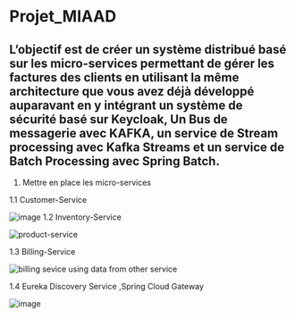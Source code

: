 # Projet_MIAAD

 L’objectif est de créer un système distribué basé sur les micro-services permettant de gérer les factures des clients en utilisant la
même architecture que vous avez déjà développé auparavant en y intégrant un système de sécurité basé sur Keycloak, Un Bus de
messagerie avec KAFKA, un service de Stream processing avec Kafka Streams et un service de Batch Processing avec Spring Batch.
---------------

1. Mettre en place les micro-services 

1.1 Customer-Service

![image](https://user-images.githubusercontent.com/102171461/176514294-72a3e98c-2f60-4a8d-bc99-463bbd488426.png)
1.2 Inventory-Service

![product-service](https://user-images.githubusercontent.com/102171461/176035964-f2e4f8fb-c029-46e6-834f-6f0129015fa4.png)

1.3 Billing-Service

![billing sevice using data from other service](https://user-images.githubusercontent.com/102171461/176036432-b31edea3-6d3a-4fd9-99f9-ab95e22c514b.png)

1.4 Eureka Discovery Service ,Spring Cloud Gateway

![image](https://user-images.githubusercontent.com/102171461/176015367-e2bcdc5d-a7a2-4f31-a964-2451d2c919b9.png)


